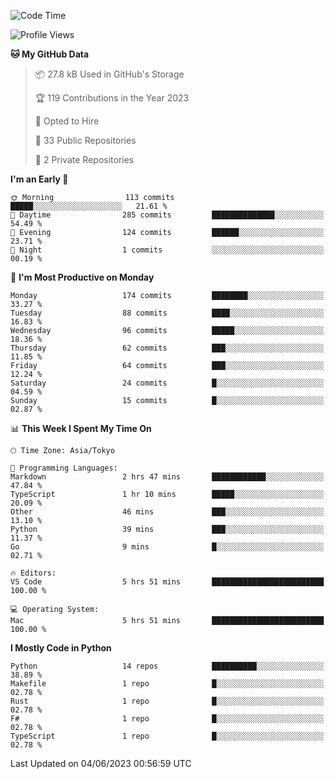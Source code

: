 <!--START_SECTION:waka-->
![Code Time](http://img.shields.io/badge/Code%20Time-680%20hrs%2028%20mins-blue)

![Profile Views](http://img.shields.io/badge/Profile%20Views-0-blue)

**🐱 My GitHub Data** 

> 📦 27.8 kB Used in GitHub's Storage 
 > 
> 🏆 119 Contributions in the Year 2023
 > 
> 💼 Opted to Hire
 > 
> 📜 33 Public Repositories 
 > 
> 🔑 2 Private Repositories 
 > 
**I'm an Early 🐤** 

```text
🌞 Morning                113 commits         █████░░░░░░░░░░░░░░░░░░░░   21.61 % 
🌆 Daytime                285 commits         ██████████████░░░░░░░░░░░   54.49 % 
🌃 Evening                124 commits         ██████░░░░░░░░░░░░░░░░░░░   23.71 % 
🌙 Night                  1 commits           ░░░░░░░░░░░░░░░░░░░░░░░░░   00.19 % 
```
📅 **I'm Most Productive on Monday** 

```text
Monday                   174 commits         ████████░░░░░░░░░░░░░░░░░   33.27 % 
Tuesday                  88 commits          ████░░░░░░░░░░░░░░░░░░░░░   16.83 % 
Wednesday                96 commits          █████░░░░░░░░░░░░░░░░░░░░   18.36 % 
Thursday                 62 commits          ███░░░░░░░░░░░░░░░░░░░░░░   11.85 % 
Friday                   64 commits          ███░░░░░░░░░░░░░░░░░░░░░░   12.24 % 
Saturday                 24 commits          █░░░░░░░░░░░░░░░░░░░░░░░░   04.59 % 
Sunday                   15 commits          █░░░░░░░░░░░░░░░░░░░░░░░░   02.87 % 
```


📊 **This Week I Spent My Time On** 

```text
🕑︎ Time Zone: Asia/Tokyo

💬 Programming Languages: 
Markdown                 2 hrs 47 mins       ████████████░░░░░░░░░░░░░   47.84 % 
TypeScript               1 hr 10 mins        █████░░░░░░░░░░░░░░░░░░░░   20.09 % 
Other                    46 mins             ███░░░░░░░░░░░░░░░░░░░░░░   13.10 % 
Python                   39 mins             ███░░░░░░░░░░░░░░░░░░░░░░   11.37 % 
Go                       9 mins              █░░░░░░░░░░░░░░░░░░░░░░░░   02.71 % 

🔥 Editors: 
VS Code                  5 hrs 51 mins       █████████████████████████   100.00 % 

💻 Operating System: 
Mac                      5 hrs 51 mins       █████████████████████████   100.00 % 
```

**I Mostly Code in Python** 

```text
Python                   14 repos            ██████████░░░░░░░░░░░░░░░   38.89 % 
Makefile                 1 repo              █░░░░░░░░░░░░░░░░░░░░░░░░   02.78 % 
Rust                     1 repo              █░░░░░░░░░░░░░░░░░░░░░░░░   02.78 % 
F#                       1 repo              █░░░░░░░░░░░░░░░░░░░░░░░░   02.78 % 
TypeScript               1 repo              █░░░░░░░░░░░░░░░░░░░░░░░░   02.78 % 
```




 Last Updated on 04/06/2023 00:56:59 UTC
<!--END_SECTION:waka-->
